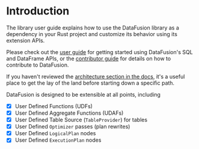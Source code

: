 

# Introduction

The library user guide explains how to use the DataFusion library as a
dependency in your Rust project and customize its behavior using its extension APIs.

Please check out the [user guide] for getting started using
DataFusion's SQL and DataFrame APIs, or the [contributor guide]
for details on how to contribute to DataFusion.

If you haven't reviewed the [architecture section in the docs][docs], it's a
useful place to get the lay of the land before starting down a specific path.

DataFusion is designed to be extensible at all points, including

- [x] User Defined Functions (UDFs)
- [x] User Defined Aggregate Functions (UDAFs)
- [x] User Defined Table Source (`TableProvider`) for tables
- [x] User Defined `Optimizer` passes (plan rewrites)
- [x] User Defined `LogicalPlan` nodes
- [x] User Defined `ExecutionPlan` nodes

[user guide]: ../user-guide/example-usage.md
[contributor guide]: ../contributor-guide/index.md
[docs]: https://docs.rs/datafusion/latest/datafusion/#architecture

